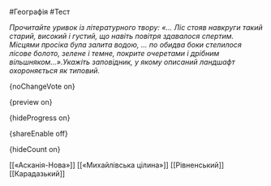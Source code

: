 #Географія #Тест

*Прочитайте уривок із літературного твору: «...  Ліс стояв навкруги такий старий, високий і густий, що навіть повітря  здавалося спертим. Місцями просіка була залита водою, ... по обидва боки  стелилося лісове болото, зелене і темне, покрите очеретами і дрібним  вільшняком…».Укажіть заповідник, у якому описаний ландшафт охороняється як типовий.*

{noChangeVote on}

{preview on}

{hideProgress on}

{shareEnable off}

{hideCount on}

[[«Асканія-Нова»]]
[[«Михайлівська цілина»]]
[[Рівненський]]
[[Карадазький]]
